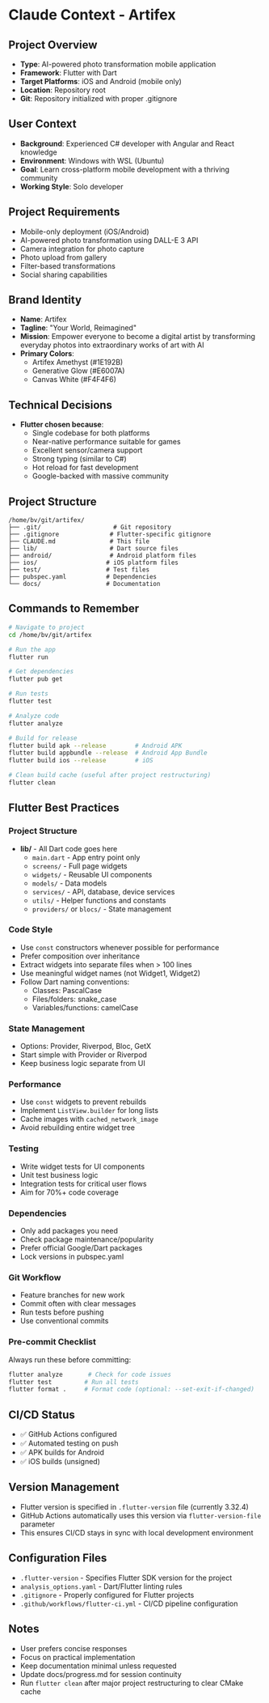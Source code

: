 # Claude Context - Artifex

## Project Overview
- **Type**: AI-powered photo transformation mobile application
- **Framework**: Flutter with Dart
- **Target Platforms**: iOS and Android (mobile only)
- **Location**: Repository root
- **Git**: Repository initialized with proper .gitignore

## User Context
- **Background**: Experienced C# developer with Angular and React knowledge
- **Environment**: Windows with WSL (Ubuntu)
- **Goal**: Learn cross-platform mobile development with a thriving community
- **Working Style**: Solo developer

## Project Requirements
- Mobile-only deployment (iOS/Android)
- AI-powered photo transformation using DALL-E 3 API
- Camera integration for photo capture
- Photo upload from gallery
- Filter-based transformations
- Social sharing capabilities

## Brand Identity
- **Name**: Artifex
- **Tagline**: "Your World, Reimagined"
- **Mission**: Empower everyone to become a digital artist by transforming everyday photos into extraordinary works of art with AI
- **Primary Colors**: 
  - Artifex Amethyst (#1E192B)
  - Generative Glow (#E6007A)
  - Canvas White (#F4F4F6)

## Technical Decisions
- **Flutter chosen because**:
  - Single codebase for both platforms
  - Near-native performance suitable for games
  - Excellent sensor/camera support
  - Strong typing (similar to C#)
  - Hot reload for fast development
  - Google-backed with massive community

## Project Structure
```
/home/bv/git/artifex/
├── .git/                    # Git repository
├── .gitignore              # Flutter-specific gitignore
├── CLAUDE.md               # This file
├── lib/                    # Dart source files
├── android/                # Android platform files
├── ios/                   # iOS platform files
├── test/                  # Test files
├── pubspec.yaml           # Dependencies
└── docs/                  # Documentation
```

## Commands to Remember
```bash
# Navigate to project
cd /home/bv/git/artifex

# Run the app
flutter run

# Get dependencies
flutter pub get

# Run tests
flutter test

# Analyze code
flutter analyze

# Build for release
flutter build apk --release        # Android APK
flutter build appbundle --release  # Android App Bundle
flutter build ios --release        # iOS

# Clean build cache (useful after project restructuring)
flutter clean
```

## Flutter Best Practices

### Project Structure
- **lib/** - All Dart code goes here
  - `main.dart` - App entry point only
  - `screens/` - Full page widgets
  - `widgets/` - Reusable UI components
  - `models/` - Data models
  - `services/` - API, database, device services
  - `utils/` - Helper functions and constants
  - `providers/` or `blocs/` - State management

### Code Style
- Use `const` constructors whenever possible for performance
- Prefer composition over inheritance
- Extract widgets into separate files when > 100 lines
- Use meaningful widget names (not Widget1, Widget2)
- Follow Dart naming conventions:
  - Classes: PascalCase
  - Files/folders: snake_case
  - Variables/functions: camelCase

### State Management
- Options: Provider, Riverpod, Bloc, GetX
- Start simple with Provider or Riverpod
- Keep business logic separate from UI

### Performance
- Use `const` widgets to prevent rebuilds
- Implement `ListView.builder` for long lists
- Cache images with `cached_network_image`
- Avoid rebuilding entire widget tree

### Testing
- Write widget tests for UI components
- Unit test business logic
- Integration tests for critical user flows
- Aim for 70%+ code coverage

### Dependencies
- Only add packages you need
- Check package maintenance/popularity
- Prefer official Google/Dart packages
- Lock versions in pubspec.yaml

### Git Workflow
- Feature branches for new work
- Commit often with clear messages
- Run tests before pushing
- Use conventional commits

### Pre-commit Checklist
Always run these before committing:
```bash
flutter analyze       # Check for code issues
flutter test         # Run all tests
flutter format .     # Format code (optional: --set-exit-if-changed)
```

## CI/CD Status
- ✅ GitHub Actions configured
- ✅ Automated testing on push
- ✅ APK builds for Android
- ✅ iOS builds (unsigned)

## Version Management
- Flutter version is specified in `.flutter-version` file (currently 3.32.4)
- GitHub Actions automatically uses this version via `flutter-version-file` parameter
- This ensures CI/CD stays in sync with local development environment

## Configuration Files
- `.flutter-version` - Specifies Flutter SDK version for the project
- `analysis_options.yaml` - Dart/Flutter linting rules
- `.gitignore` - Properly configured for Flutter projects
- `.github/workflows/flutter-ci.yml` - CI/CD pipeline configuration

## Notes
- User prefers concise responses
- Focus on practical implementation
- Keep documentation minimal unless requested
- Update docs/progress.md for session continuity
- Run `flutter clean` after major project restructuring to clear CMake cache